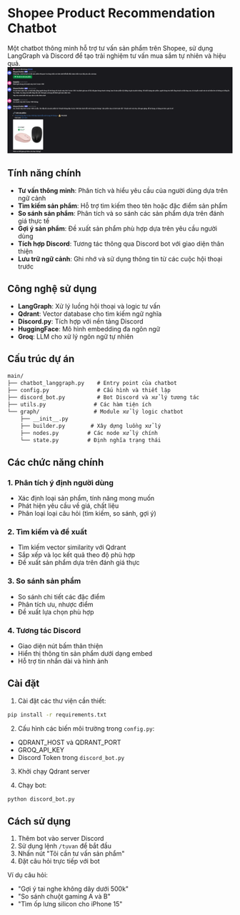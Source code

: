 # Shopee Product Recommendation Chatbot

Một chatbot thông minh hỗ trợ tư vấn sản phẩm trên Shopee, sử dụng LangGraph và Discord để tạo trải nghiệm tư vấn mua sắm tự nhiên và hiệu quả.
![Ảnh minh họa](demo.png)


## Tính năng chính

- **Tư vấn thông minh**: Phân tích và hiểu yêu cầu của người dùng dựa trên ngữ cảnh
- **Tìm kiếm sản phẩm**: Hỗ trợ tìm kiếm theo tên hoặc đặc điểm sản phẩm
- **So sánh sản phẩm**: Phân tích và so sánh các sản phẩm dựa trên đánh giá thực tế
- **Gợi ý sản phẩm**: Đề xuất sản phẩm phù hợp dựa trên yêu cầu người dùng
- **Tích hợp Discord**: Tương tác thông qua Discord bot với giao diện thân thiện
- **Lưu trữ ngữ cảnh**: Ghi nhớ và sử dụng thông tin từ các cuộc hội thoại trước

## Công nghệ sử dụng

- **LangGraph**: Xử lý luồng hội thoại và logic tư vấn
- **Qdrant**: Vector database cho tìm kiếm ngữ nghĩa
- **Discord.py**: Tích hợp với nền tảng Discord
- **HuggingFace**: Mô hình embedding đa ngôn ngữ
- **Groq**: LLM cho xử lý ngôn ngữ tự nhiên

## Cấu trúc dự án

```
main/
├── chatbot_langgraph.py    # Entry point của chatbot
├── config.py               # Cấu hình và thiết lập
├── discord_bot.py          # Bot Discord và xử lý tương tác
├── utils.py               # Các hàm tiện ích
└── graph/                 # Module xử lý logic chatbot
    ├── __init__.py
    ├── builder.py        # Xây dựng luồng xử lý
    ├── nodes.py         # Các node xử lý chính
    └── state.py         # Định nghĩa trạng thái
```

## Các chức năng chính

### 1. Phân tích ý định người dùng
- Xác định loại sản phẩm, tính năng mong muốn
- Phát hiện yêu cầu về giá, chất liệu
- Phân loại loại câu hỏi (tìm kiếm, so sánh, gợi ý)

### 2. Tìm kiếm và đề xuất
- Tìm kiếm vector similarity với Qdrant
- Sắp xếp và lọc kết quả theo độ phù hợp
- Đề xuất sản phẩm dựa trên đánh giá thực

### 3. So sánh sản phẩm
- So sánh chi tiết các đặc điểm
- Phân tích ưu, nhược điểm
- Đề xuất lựa chọn phù hợp

### 4. Tương tác Discord
- Giao diện nút bấm thân thiện
- Hiển thị thông tin sản phẩm dưới dạng embed
- Hỗ trợ tin nhắn dài và hình ảnh

## Cài đặt

1. Cài đặt các thư viện cần thiết:
```bash
pip install -r requirements.txt
```

2. Cấu hình các biến môi trường trong `config.py`:
- QDRANT_HOST và QDRANT_PORT
- GROQ_API_KEY
- Discord Token trong `discord_bot.py`

3. Khởi chạy Qdrant server

4. Chạy bot:
```bash
python discord_bot.py
```

## Cách sử dụng

1. Thêm bot vào server Discord
2. Sử dụng lệnh `/tuvan` để bắt đầu
3. Nhấn nút "Tôi cần tư vấn sản phẩm"
4. Đặt câu hỏi trực tiếp với bot

Ví dụ câu hỏi:
- "Gợi ý tai nghe không dây dưới 500k"
- "So sánh chuột gaming A và B"
- "Tìm ốp lưng silicon cho iPhone 15"
